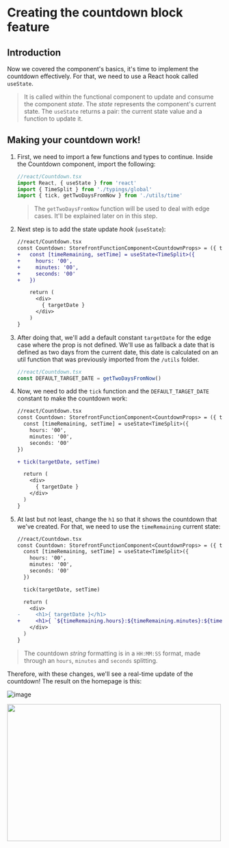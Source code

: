 # Creating the countdown block feature

## Introduction

Now we covered the component's basics, it's time to implement the countdown effectively. For that, we need to use a React hook called `useState`.

> It is called within the functional component to update and consume the component _state_. The _state_ represents the component's current state. The `useState` returns a pair: the current state value and a function to update it.

## Making your countdown work!

1. First, we need to import a few functions and types to continue. Inside the Countdown component, import the following:

   ```ts
   //react/Countdown.tsx
   import React, { useState } from 'react'
   import { TimeSplit } from './typings/global'
   import { tick, getTwoDaysFromNow } from './utils/time'
   ```

   > The `getTwoDaysFromNow` function will be used to deal with edge cases. It'll be explained later on in this step.

2. Next step is to add the state update _hook_ (`useState`):

   ```diff
   //react/Countdown.tsx
   const Countdown: StorefrontFunctionComponent<CountdownProps> = ({ targetDate }) => {
   +   const [timeRemaining, setTime] = useState<TimeSplit>({
   +     hours: '00',
   +     minutes: '00',
   +     seconds: '00'
   +   })

       return (
         <div>
           { targetDate }
         </div>
       )
   }
   ```

3. After doing that, we'll add a default constant `targetDate` for the edge case where the prop is not defined. We'll use as fallback a date that is defined as two days from the current date, this date is calculated on an util function that was previously imported from the `/utils` folder.

   ```typescript
   //react/Countdown.tsx
   const DEFAULT_TARGET_DATE = getTwoDaysFromNow()
   ```

4. Now, we need to add the `tick` function and the `DEFAULT_TARGET_DATE` constant to make the countdown work:

   ```diff
   //react/Countdown.tsx
   const Countdown: StorefrontFunctionComponent<CountdownProps> = ({ targetDate = DEFAULT_TARGET_DATE }) => {
     const [timeRemaining, setTime] = useState<TimeSplit>({
       hours: '00',
       minutes: '00',
       seconds: '00'
   })

   + tick(targetDate, setTime)

     return (
       <div>
         { targetDate }
       </div>
     )
   }
   ```

5. At last but not least, change the `h1` so that it shows the countdown that we've created. For that, we need to use the `timeRemaining` current state:

   ```diff
   //react/Countdown.tsx
   const Countdown: StorefrontFunctionComponent<CountdownProps> = ({ targetDate = DEFAULT_TARGET_DATE }) => {
     const [timeRemaining, setTime] = useState<TimeSplit>({
       hours: '00',
       minutes: '00',
       seconds: '00'
     })

     tick(targetDate, setTime)

     return (
       <div>
   -     <h1>{ targetDate }</h1>
   +     <h1>{ `${timeRemaining.hours}:${timeRemaining.minutes}:${timeRemaining.seconds}` }</h1>
       </div>
     )
   }
   ```

> The countdown _string_ formatting is in a `HH:MM:SS` format, made through an `hours`, `minutes` and `seconds` splitting.

Therefore, with these changes, we'll see a real-time update of the countdown! The result on the homepage is this:

![image](https://user-images.githubusercontent.com/19495917/75474406-b3c06e80-5975-11ea-82ec-89ab27504873.png)

<img src="https://user-images.githubusercontent.com/19495917/75474511-e0748600-5975-11ea-825d-7e9a20f95362.gif" width="500" height="320"/>
